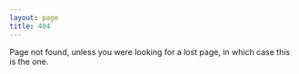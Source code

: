 ```yaml
---
layout: page
title: 404
---
```

Page not found, unless you were looking for a lost page, in which case this is the one.